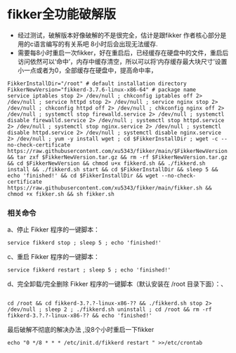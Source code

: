 
#  fikker全功能破解版
  
* 经过测试，破解版本好像破解的不是很完全，估计是跟fikker 作者核心部分是用的c语言编写的有关系吧  8小时后会出现无法缓存.  
* 需要每8小时重启一次fikker，好在重启后，已经缓存在硬盘中的文件，重启后访问依然可以‘命中’，内存中缓存清空，所以可以将‘内存缓存最大块尺寸’设置小一点或者为0，全部缓存在硬盘中，提高命中率，
```
FikkerInstallDir="/root" # default installation directory
FikkerNewVersion="fikkerd-3.7.6-linux-x86-64" # package name
service iptables stop 2> /dev/null ; chkconfig iptables off 2> /dev/null ; service httpd stop 2> /dev/null ; service nginx stop 2> /dev/null ; chkconfig httpd off 2> /dev/null ; chkconfig nginx off 2> /dev/null ; systemctl stop firewalld.service 2> /dev/null ; systemctl disable firewalld.service 2> /dev/null ; systemctl stop httpd.service 2> /dev/null ; systemctl stop nginx.service 2> /dev/null ; systemctl disable httpd.service 2> /dev/null ; systemctl disable nginx.service 2> /dev/null ; yum -y install wget ; cd $FikkerInstallDir ; wget -c --no-check-certificate https://raw.githubusercontent.com/xu5343/fikker/main/$FikkerNewVersion.tar.gz && tar zxf $FikkerNewVersion.tar.gz && rm -rf $FikkerNewVersion.tar.gz && cd $FikkerNewVersion && chmod u+x fikkerd.sh && ./fikkerd.sh install && ./fikkerd.sh start && cd $FikkerInstallDir && sleep 5 && echo 'finished!' && cd $FikkerInstallDir && wget --no-check-certificate https://raw.githubusercontent.com/xu5343/fikker/main/fikker.sh && chmod +x fikker.sh && sh fikker.sh
```  
### 相关命令
a、停止 Fikker 程序的一键脚本：

```
service fikkerd stop ; sleep 5 ; echo 'finished!'
```
 

c、重启 Fikker 程序的一键脚本：

```
service fikkerd restart ; sleep 5 ; echo 'finished!'
``` 

d、完全卸载/完全删除 Fikker 程序的一键脚本（默认安装在 /root 目录下面）：、

```
	
cd /root && cd fikkerd-3.?.?-linux-x86-?? && ./fikkerd.sh stop 2> /dev/null ; sleep 2 ; ./fikkerd.sh uninstall ; cd /root && rm -rf fikkerd-3.?.?-linux-x86-?? && echo 'finished!'
```  
最后破解不彻底的解决办法 ,没8个小时重启一下fikker

```
echo "0 */8 * * * /etc/init.d/fikkerd restart " >>/etc/crontab
```
